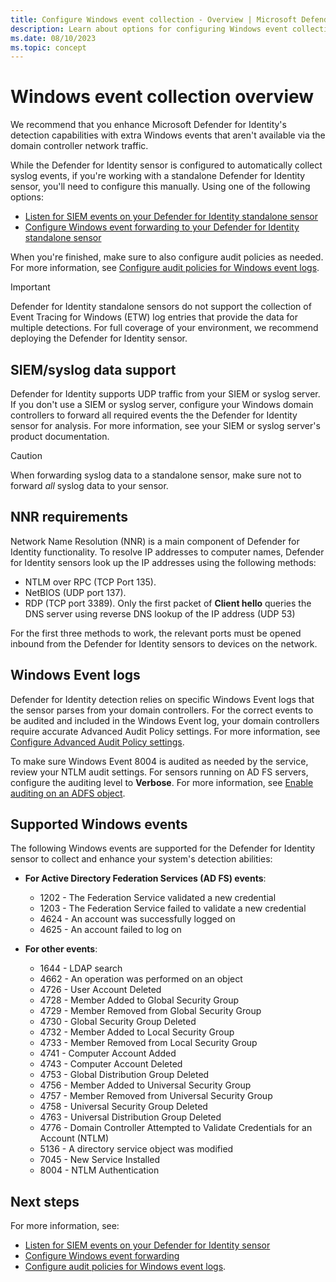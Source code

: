 ```yaml
---
title: Configure Windows event collection - Overview | Microsoft Defender for Identity
description: Learn about options for configuring Windows event collection to Microsoft Defender for Identity.
ms.date: 08/10/2023
ms.topic: concept
---
```


# Windows event collection overview

We recommend that you enhance Microsoft Defender for Identity's detection capabilities with extra Windows events that aren't available via the domain controller network traffic. 

While the Defender for Identity sensor is configured to automatically collect syslog events, if you're working with a standalone Defender for Identity sensor, you'll need to configure this manually. Using one of the following options:

- [Listen for SIEM events on your Defender for Identity standalone sensor](configure-event-collection.md)
- [Configure Windows event forwarding to your Defender for Identity standalone sensor](configure-event-forwarding.md)

When you're finished, make sure to also configure audit policies as needed. For more information, see [Configure audit policies for Windows event logs](configure-windows-event-collection.md).

> [!IMPORTANT]
> Defender for Identity standalone sensors do not support the collection of Event Tracing for Windows (ETW) log entries that provide the data for multiple detections. For full coverage of your environment, we recommend deploying the Defender for Identity sensor.


## SIEM/syslog data support

Defender for Identity supports UDP traffic from your SIEM or syslog server. If you don't use a SIEM or syslog server, configure your Windows domain controllers to forward all required events the the Defender for Identity sensor for analysis. For more information, see your SIEM or syslog server's product documentation.

> [!CAUTION]
> When forwarding syslog data to a standalone sensor, make sure not to forward *all* syslog data to your sensor.
>

## NNR requirements

Network Name Resolution (NNR) is a main component of Defender for Identity functionality. To resolve IP addresses to computer names, Defender for Identity sensors look up the IP addresses using the following methods:

- NTLM over RPC (TCP Port 135).
- NetBIOS (UDP port 137).
- RDP (TCP port 3389). Only the first packet of **Client hello** queries the DNS server using reverse DNS lookup of the IP address (UDP 53)

For the first three methods to work, the relevant ports must be opened inbound from the Defender for Identity sensors to devices on the network.

## Windows Event logs

Defender for Identity detection relies on specific Windows Event logs that the sensor parses from your domain controllers. For the correct events to be audited and included in the Windows Event log, your domain controllers require accurate Advanced Audit Policy settings. For more information, see [Configure Advanced Audit Policy settings](configure-windows-event-collection.md#configure-advanced-audit-policy-settings).

To make sure Windows Event 8004 is audited as needed by the service, review your NTLM audit settings. For sensors running on AD FS servers, configure the auditing level to **Verbose**. For more information, see [Enable auditing on an ADFS object](configure-windows-event-collection.md#enable-auditing-on-an-adfs-object).

## Supported Windows events

The following Windows events are supported for the Defender for Identity sensor to collect and enhance your system's detection abilities:

- **For Active Directory Federation Services (AD FS) events**:

    - 1202 - The Federation Service validated a new credential
    - 1203 - The Federation Service failed to validate a new credential
    - 4624 - An account was successfully logged on
    - 4625 - An account failed to log on

- **For other events**:

    - 1644 - LDAP search
    - 4662 - An operation was performed on an object
    - 4726 - User Account Deleted
    - 4728 - Member Added to Global Security Group
    - 4729 - Member Removed from Global Security Group
    - 4730 - Global Security Group Deleted
    - 4732 - Member Added to Local Security Group
    - 4733 - Member Removed from Local Security Group
    - 4741 - Computer Account Added
    - 4743 - Computer Account Deleted
    - 4753 - Global Distribution Group Deleted
    - 4756 - Member Added to Universal Security Group
    - 4757 - Member Removed from Universal Security Group
    - 4758 - Universal Security Group Deleted
    - 4763 - Universal Distribution Group Deleted
    - 4776 - Domain Controller Attempted to Validate Credentials for an Account (NTLM)
    - 5136 - A directory service object was modified
    - 7045 - New Service Installed
    - 8004 - NTLM Authentication

## Next steps

For more information, see:

- [Listen for SIEM events on your Defender for Identity sensor](configure-event-collection.md)
- [Configure Windows event forwarding](configure-event-forwarding.md)
- [Configure audit policies for Windows event logs](configure-windows-event-collection.md).
